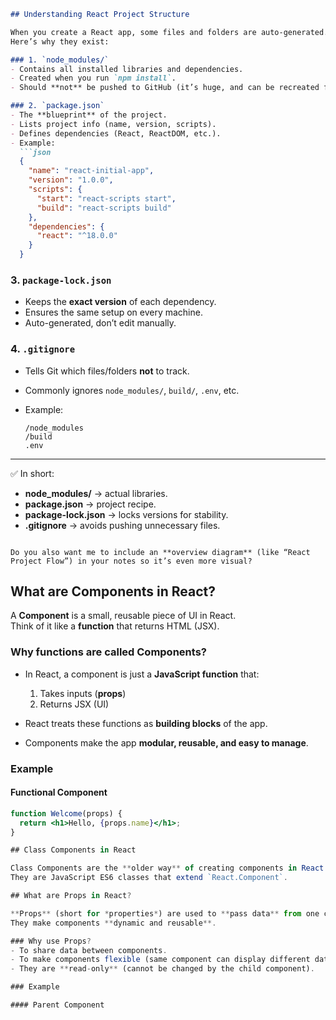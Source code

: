 
````markdown
## Understanding React Project Structure  

When you create a React app, some files and folders are auto-generated.  
Here’s why they exist:

### 1. `node_modules/`
- Contains all installed libraries and dependencies.  
- Created when you run `npm install`.  
- Should **not** be pushed to GitHub (it’s huge, and can be recreated from `package.json`).  

### 2. `package.json`
- The **blueprint** of the project.  
- Lists project info (name, version, scripts).  
- Defines dependencies (React, ReactDOM, etc.).  
- Example:
  ```json
  {
    "name": "react-initial-app",
    "version": "1.0.0",
    "scripts": {
      "start": "react-scripts start",
      "build": "react-scripts build"
    },
    "dependencies": {
      "react": "^18.0.0"
    }
  }
````

### 3. `package-lock.json`

* Keeps the **exact version** of each dependency.
* Ensures the same setup on every machine.
* Auto-generated, don’t edit manually.

### 4. `.gitignore`

* Tells Git which files/folders **not** to track.
* Commonly ignores `node_modules/`, `build/`, `.env`, etc.
* Example:

  ```
  /node_modules
  /build
  .env
  ```

---

✅ In short:

* **node\_modules/** → actual libraries.
* **package.json** → project recipe.
* **package-lock.json** → locks versions for stability.
* **.gitignore** → avoids pushing unnecessary files.

```

Do you also want me to include an **overview diagram** (like “React Project Flow”) in your notes so it’s even more visual?
```
## What are Components in React?  

A **Component** is a small, reusable piece of UI in React.  
Think of it like a **function** that returns HTML (JSX).  

### Why functions are called Components?
- In React, a component is just a **JavaScript function** that:
  1. Takes inputs (**props**)  
  2. Returns JSX (UI)  

- React treats these functions as **building blocks** of the app.  
- Components make the app **modular, reusable, and easy to manage**.  

### Example

#### Functional Component
```jsx
function Welcome(props) {
  return <h1>Hello, {props.name}</h1>;
}

## Class Components in React  

Class Components are the **older way** of creating components in React (before Hooks were introduced).  
They are JavaScript ES6 classes that extend `React.Component`.  

## What are Props in React?  

**Props** (short for *properties*) are used to **pass data** from one component to another.  
They make components **dynamic and reusable**.  

### Why use Props?
- To share data between components.  
- To make components flexible (same component can display different data).  
- They are **read-only** (cannot be changed by the child component).  

### Example

#### Parent Component
